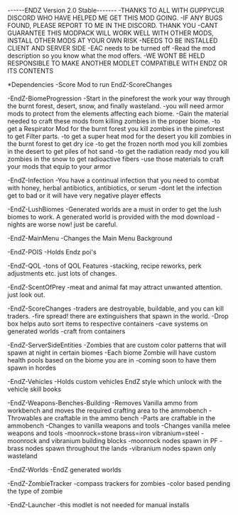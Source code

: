 ﻿------ENDZ Version 2.0 Stable-------
-THANKS TO ALL WITH GUPPYCUR DISCORD WHO HAVE HELPED ME GET THIS MOD GOING.
-IF ANY BUGS FOUND, PLEASE REPORT TO ME IN THE DISCORD. THANK YOU
-CANT GUARANTEE THIS MODPACK WILL WORK WELL WITH OTHER MODS, INSTALL OTHER MODS AT YOUR OWN RISK
-NEEDS TO BE INSTALLED CLIENT AND SERVER SIDE
-EAC needs to be turned off
-Read the mod description so you know what the mod offers.
-WE WONT BE HELD RESPONSIBLE TO MAKE ANOTHER MODLET COMPATIBLE WITH ENDZ OR ITS CONTENTS

*Dependencies
	-Score Mod to run EndZ-ScoreChanges

-EndZ-BiomeProgression
	-Start in the pineforest the work your way through the burnt forest, desert, snow, and finally wasteland.
	-you will need armor mods to protect from the elements affecting each biome.
	-Gain the material needed to craft these mods from killing zombies in the proper biome.
		-to get a Respirator Mod for the burnt forest you kill zombies in the pineforest to get Filter parts.
		-to get a super heat mod for the desert you kill zombies in the burnt forest to get dry ice
		-to get the frozen north mod you kill zombies in the desert to get piles of hot sand
		-to get the radiation ready mod you kill zombies in the snow to get radioactive fibers
		-use those materials to craft your mods that equip to your armor 

-EndZ-Infection
	-You have a continual infection that you need to combat with honey, herbal antibiotics, antibiotics, or serum
	-dont let the infection get to bad or it will have very negative player effects

-EndZ-LushBiomes
	-Generated worlds are a must in order to get the lush biomes to work. A generated world is provided with the mod download
	-nights are worse now! just be careful.

-EndZ-MainMenu
	-Changes the Main Menu Background

-EndZ-POIS
	-Holds Endz poi's

-EndZ-QOL
	-tons of QOL Features
	-stacking, recipe reworks, perk adjustments etc. just lots of changes.

-EndZ-ScentOfPrey
	-meat and animal fat may attract unwanted attention. just look out.

-EndZ-ScoreChanges
	-traders are destroyable, buildable, and you can kill traders.
	-fire spread! there are extinguishers that spawn in the world.
	-Drop box helps auto sort items to respective containers
	-cave systems on generated worlds
	-craft from containers

-EndZ-ServerSideEntities
	-Zombies that are custom color patterns that will spawn at night in certain biomes
	-Each biome Zombie will have custom health pools based on the biome you are in
	-coming soon to have them spawn in hordes

-EndZ-Vehicles
	-Holds custom vehicles EndZ style which unlock with the vehicle skill books

-EndZ-Weapons-Benches-Building
	-Removes Vanilla ammo from workbench and moves the required crafting area to the ammobench
	-Throwables are craftable in the ammo bench
	-Parts are craftable in the ammobench
	-Changes to vanilla weapons and tools
	-Changes vanilla melee weapons and tools
	-moonrock=stone brass=iron vibranium=steel
	-moonrock and vibranium building blocks
	-moonrock nodes spawn in PF
	-brass nodes spawn throughout the lands
	-vibranium nodes spawn only wasteland

-EndZ-Worlds
	-EndZ generated worlds

-EndZ-ZombieTracker
	-compass trackers for zombies
	-color based pending the type of zombie

-EndZ-Launcher
  -this modlet is not needed for manual installs